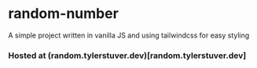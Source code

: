 # random-number

A simple project written in vanilla JS and using tailwindcss for easy styling

### Hosted at (random.tylerstuver.dev)[random.tylerstuver.dev]
